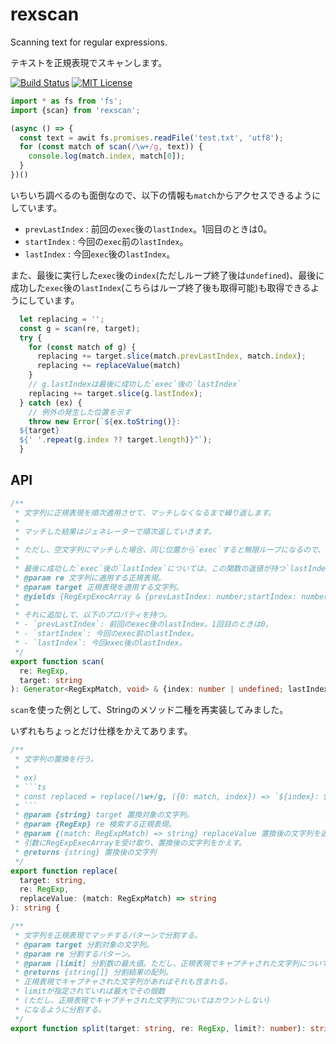 # rexscan

Scanning text for regular expressions.

テキストを正規表現でスキャンします。

[![Build Status](https://travis-ci.org/sugoroku-y/rexscan.svg?branch=master)](https://travis-ci.org/sugoroku-y/rexscan)
[![MIT License](http://img.shields.io/badge/license-MIT-blue.svg?style=flat)](LICENSE)

```ts
import * as fs from 'fs';
import {scan} from 'rexscan';

(async () => {
  const text = awit fs.promises.readFile('test.txt', 'utf8');
  for (const match of scan(/\w+/g, text)) {
    console.log(match.index, match[0]);
  }
})()
```

いちいち調べるのも面倒なので、以下の情報も`match`からアクセスできるようにしています。

- `prevLastIndex` : 前回の`exec`後の`lastIndex`。1回目のときは0。
- `startIndex` : 今回の`exec`前の`lastIndex`。
- `lastIndex` : 今回`exec`後の`lastIndex`。

また、最後に実行した`exec`後の`index`(ただしループ終了後は`undefined`)、最後に成功した`exec`後の`lastIndex`(こちらはループ終了後も取得可能)も取得できるようにしています。

```ts
  let replacing = '';
  const g = scan(re, target);
  try {
    for (const match of g) {
      replacing += target.slice(match.prevLastIndex, match.index);
      replacing += replaceValue(match)
    }
    // g.lastIndexは最後に成功した`exec`後の`lastIndex`
    replacing += target.slice(g.lastIndex);
  } catch (ex) {
    // 例外の発生した位置を示す
    throw new Error(`${ex.toString()}:
  ${target}
  ${' '.repeat(g.index ?? target.length)}^`);
  }
```

## API

```ts
/**
 * 文字列に正規表現を順次適用させて、マッチしなくなるまで繰り返します。
 *
 * マッチした結果はジェネレーターで順次返していきます。
 *
 * ただし、空文字列にマッチした場合、同じ位置から`exec`すると無限ループになるので、1文字進ませます。
 *
 * 最後に成功した`exec`後の`lastIndex`については、この関数の返値が持つ`lastIndex`プロパティで取得できます。
 * @param re 文字列に適用する正規表現。
 * @param target 正規表現を適用する文字列。
 * @yields {RegExpExecArray & {prevLastIndex: number;startIndex: number;lastIndex: number;}} `exec`に成功したときの結果(RegExpExecArray)。
 *
 * それに追加して、以下のプロパティを持つ。
 * - `prevLastIndex`: 前回のexec後のlastIndex。1回目のときは0。
 * - `startIndex`: 今回のexec前のlastIndex。
 * - `lastIndex`: 今回exec後のlastIndex。
 */
export function scan(
  re: RegExp,
  target: string
): Generator<RegExpMatch, void> & {index: number | undefined; lastIndex: number} {
```

`scan`を使った例として、Stringのメソッド二種を再実装してみました。

いずれもちょっとだけ仕様をかえてあります。

```ts
/**
 * 文字列の置換を行う。
 *
 * ex)
 * ```ts
 * const replaced = replace(/\w+/g, ({0: match, index}) => `${index}: ${match}`);
 * ```
 * @param {string} target 置換対象の文字列。
 * @param {RegExp} re 検索する正規表現。
 * @param {(match: RegExpMatch) => string} replaceValue 置換後の文字列を返す関数。
 * 引数にRegExpExecArrayを受け取り、置換後の文字列をかえす。
 * @returns {string} 置換後の文字列
 */
export function replace(
  target: string,
  re: RegExp,
  replaceValue: (match: RegExpMatch) => string
): string {
```

```ts
/**
 * 文字列を正規表現でマッチするパターンで分割する。
 * @param target 分割対象の文字列。
 * @param re 分割するパターン。
 * @param [limit] 分割数の最大値。ただし、正規表現でキャプチャされた文字列についてはカウントしない。
 * @returns {string[]} 分割結果の配列。
 * 正規表現でキャプチャされた文字列があればそれも含まれる。
 * limitが指定されていれば最大でその個数
 * (ただし、正規表現でキャプチャされた文字列についてはカウントしない)
 * になるように分割する。
 */
export function split(target: string, re: RegExp, limit?: number): string[] {
```

